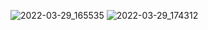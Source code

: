 ![2022-03-29_165535](https://user-images.githubusercontent.com/87978635/160603869-cf0b365b-208c-4221-8272-be277b3eb59c.jpg)
![2022-03-29_174312](https://user-images.githubusercontent.com/87978635/160603878-9f8c5390-ece8-48bf-aa1a-56070d5f1648.jpg)
